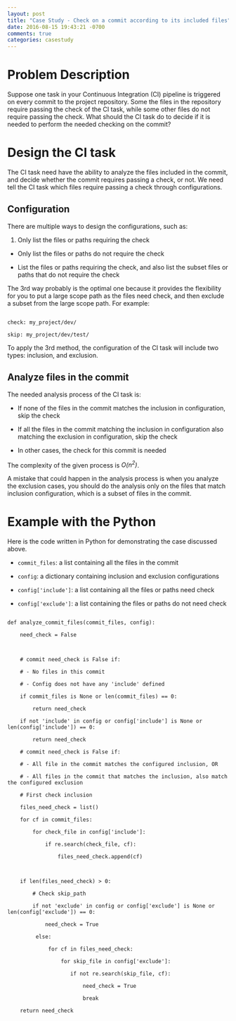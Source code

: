 ```yaml
---
layout: post
title: "Case Study - Check on a commit according to its included files"
date: 2016-08-15 19:43:21 -0700
comments: true
categories: casestudy
---
```


# Problem Description

Suppose one task in your Continuous Integration (CI) pipeline is triggered on every commit to the project repository. Some the files in the repository require passing the check of the CI task, while some other files do not require passing the check. What should the CI task do to decide if it is needed to perform the needed checking on the commit?

# Design the CI task

The CI task need have the ability to analyze the files included in the commit, and decide whether the commit requires passing a check, or not. We need tell the CI task which files require passing a check through configurations.

## Configuration

There are multiple ways to design the configurations, such as:

1. Only list the files or paths requiring the check

* Only list the files or paths do not require the check

* List the files or paths requiring the check, and also list the subset files or paths that do not require the check

The 3rd way probably is the optimal one because it provides the flexibility for you to put a large scope path as the files need check, and then exclude a subset from the large scope path. For example:

```

check: my_project/dev/

skip: my_project/dev/test/

```

To apply the 3rd method, the configuration of the CI task will include two types: inclusion, and exclusion.

## Analyze files in the commit

The needed analysis process of the CI task is:

- If none of the files in the commit matches the inclusion in configuration, skip the check

- If all the files in the commit matching the inclusion in configuration also matching the exclusion in configuration, skip the check

- In other cases, the check for this commit is needed

The complexity of the given process is *O(n<sup>2</sup>)*.

A mistake that could happen in the analysis process is when you analyze the exclusion cases, you should do the analysis only on the files that match inclusion configuration, which is a subset of files in the commit.

# Example with the Python

Here is the code written in Python for demonstrating the case discussed above.

- ```commit_files```: a list containing all the files in the commit

- ```config```: a dictionary containing inclusion and exclusion configurations

- ```config['include']```: a list containing all the files or paths need check

- ```config['exclude']```: a list containing the files or paths do not need check

```

def analyze_commit_files(commit_files, config):

    need_check = False    

    

    # commit need_check is False if:    

    # - No files in this commit    

    # - Config does not have any 'include' defined    

    if commit_files is None or len(commit_files) == 0:

        return need_check

    if not 'include' in config or config['include'] is None or len(config['include']) == 0:

        return need_check

    # commit need_check is False if:    

    # - All file in the commit matches the configured inclusion, OR    

    # - All files in the commit that matches the inclusion, also match the configured exclusion    

    # First check inclusion    

    files_need_check = list()

    for cf in commit_files:

        for check_file in config['include']:            

            if re.search(check_file, cf):                            

                files_need_check.append(cf)

    

    if len(files_need_check) > 0:

        # Check skip_path

        if not 'exclude' in config or config['exclude'] is None or len(config['exclude']) == 0:

            need_check = True

         else:

             for cf in files_need_check:

                 for skip_file in config['exclude']:                         

                    if not re.search(skip_file, cf):                       

                        need_check = True

                        break

    return need_check

```


